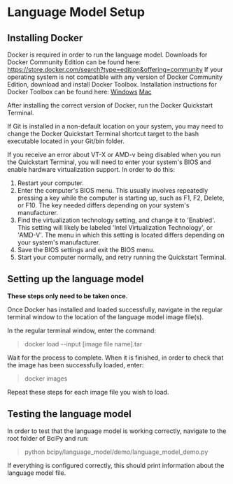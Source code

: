 # Language Model Setup
## Installing Docker 

Docker is required in order to run the language model. 
Downloads for Docker Community Edition can be found here: https://store.docker.com/search?type=edition&offering=community
If your operating system is not compatible with any version of Docker Community Edition, download and install Docker Toolbox.
Installation instructions for Docker Toolbox can be found here: [Windows](https://docs.docker.com/toolbox/toolbox_install_windows/)    [Mac](https://docs.docker.com/toolbox/toolbox_install_mac/)

After installing the correct version of Docker, run the Docker Quickstart Terminal. 

If Git is installed in a non-default location on your system, you may need to change the Docker Quickstart Terminal shortcut target to the bash executable located in your Git/bin folder. 

If you receive an error about VT-X or AMD-v being disabled when you run the Quickstart Terminal, you will need to enter your system's BIOS and enable hardware virtualization support. In order to do this:
1. Restart your computer.
1. Enter the computer's BIOS menu. This usually involves repeatedly pressing a key while the computer is starting up, such as F1, F2, Delete, or F10. The key needed differs depending on your system's manufacturer. 
1. Find the virtualization technology setting, and change it to 'Enabled'. This setting will likely be labeled 'Intel Virtualization Technology', or 'AMD-V'. The menu in which this setting is located differs depending on your system's manufacturer. 
1. Save the BIOS settings and exit the BIOS menu. 
1. Start your computer normally, and retry running the Quickstart Terminal. 

## Setting up the language model

**These steps only need to be taken once.** 

Once Docker has installed and loaded successfully, navigate in the regular terminal window to the location of the language model image file(s). 

In the regular terminal window, enter the command:

> docker load --input [image file name].tar 

Wait for the process to complete. When it is finished, in order to check that the image has been successfully loaded, enter: 

> docker images

Repeat these steps for each image file you wish to load. 

## Testing the language model

In order to test that the language model is working correctly, navigate to the root folder of BciPy and run:

> python bcipy/language_model/demo/language_model_demo.py 

If everything is configured correctly, this should print information about the language model file. 
